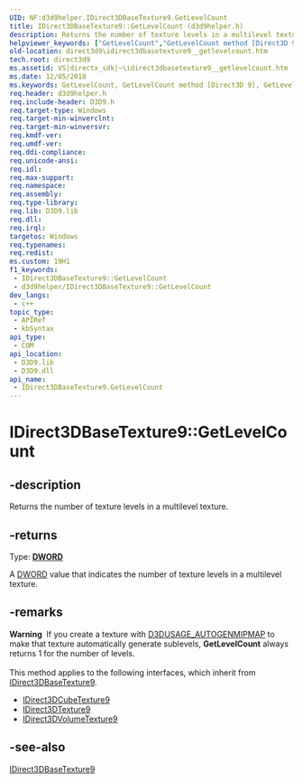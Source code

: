 ```yaml
---
UID: NF:d3d9helper.IDirect3DBaseTexture9.GetLevelCount
title: IDirect3DBaseTexture9::GetLevelCount (d3d9helper.h)
description: Returns the number of texture levels in a multilevel texture. (IDirect3DBaseTexture9.GetLevelCount)
helpviewer_keywords: ["GetLevelCount","GetLevelCount method [Direct3D 9]","GetLevelCount method [Direct3D 9]","IDirect3DBaseTexture9 interface","IDirect3DBaseTexture9 interface [Direct3D 9]","GetLevelCount method","IDirect3DBaseTexture9.GetLevelCount","IDirect3DBaseTexture9::GetLevelCount","d1e2b647-f3f4-ac84-e24e-feeb8e0c6bf8","d3d9helper/IDirect3DBaseTexture9::GetLevelCount","direct3d9.idirect3dbasetexture9__getlevelcount"]
old-location: direct3d9\idirect3dbasetexture9__getlevelcount.htm
tech.root: direct3d9
ms.assetid: VS|directx_sdk|~\idirect3dbasetexture9__getlevelcount.htm
ms.date: 12/05/2018
ms.keywords: GetLevelCount, GetLevelCount method [Direct3D 9], GetLevelCount method [Direct3D 9],IDirect3DBaseTexture9 interface, IDirect3DBaseTexture9 interface [Direct3D 9],GetLevelCount method, IDirect3DBaseTexture9.GetLevelCount, IDirect3DBaseTexture9::GetLevelCount, d1e2b647-f3f4-ac84-e24e-feeb8e0c6bf8, d3d9helper/IDirect3DBaseTexture9::GetLevelCount, direct3d9.idirect3dbasetexture9__getlevelcount
req.header: d3d9helper.h
req.include-header: D3D9.h
req.target-type: Windows
req.target-min-winverclnt: 
req.target-min-winversvr: 
req.kmdf-ver: 
req.umdf-ver: 
req.ddi-compliance: 
req.unicode-ansi: 
req.idl: 
req.max-support: 
req.namespace: 
req.assembly: 
req.type-library: 
req.lib: D3D9.lib
req.dll: 
req.irql: 
targetos: Windows
req.typenames: 
req.redist: 
ms.custom: 19H1
f1_keywords:
 - IDirect3DBaseTexture9::GetLevelCount
 - d3d9helper/IDirect3DBaseTexture9::GetLevelCount
dev_langs:
 - c++
topic_type:
 - APIRef
 - kbSyntax
api_type:
 - COM
api_location:
 - D3D9.lib
 - D3D9.dll
api_name:
 - IDirect3DBaseTexture9.GetLevelCount
---
```


# IDirect3DBaseTexture9::GetLevelCount


## -description

Returns the number of texture levels in a multilevel texture.



## -returns

Type: <b><a href="/windows/desktop/WinProg/windows-data-types">DWORD</a></b>

A <a href="/windows/desktop/WinProg/windows-data-types">DWORD</a> value that indicates the number of texture levels in a multilevel texture.

## -remarks

<div class="alert"><b>Warning</b>  If you create a texture with <a href="/windows/desktop/direct3d9/d3dusage">D3DUSAGE_AUTOGENMIPMAP</a> to make that texture automatically generate sublevels, <b>GetLevelCount</b> always returns 1 for the number of levels.</div>
<div> </div>
This method applies to the following interfaces, which inherit from <a href="/windows/desktop/api/d3d9helper/nn-d3d9helper-idirect3dbasetexture9">IDirect3DBaseTexture9</a>.

<ul>
<li>
<a href="/windows/desktop/api/d3d9helper/nn-d3d9helper-idirect3dcubetexture9">IDirect3DCubeTexture9</a>
</li>
<li>
<a href="/windows/desktop/api/d3d9helper/nn-d3d9helper-idirect3dtexture9">IDirect3DTexture9</a>
</li>
<li>
<a href="/windows/desktop/api/d3d9helper/nn-d3d9helper-idirect3dvolumetexture9">IDirect3DVolumeTexture9</a>
</li>
</ul>

## -see-also

<a href="/windows/desktop/api/d3d9helper/nn-d3d9helper-idirect3dbasetexture9">IDirect3DBaseTexture9</a>
